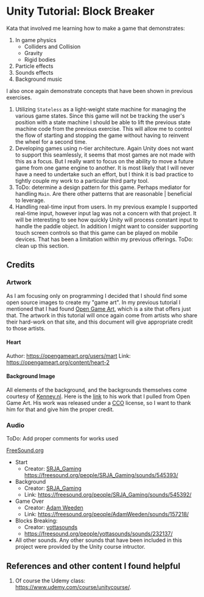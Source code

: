 # Unity Tutorial: Block Breaker
Kata that involved me learning how to make a game that demonstrates:
1. In game physics
    * Colliders and Collision
    * Gravity
    * Rigid bodies
1. Particle effects
1. Sounds effects
1. Background music

I also once again demonstrate concepts that have been shown in previous exercises. 
1. Utilizing `Stateless` as a light-weight state machine for managing the various game states. Since this game will not be tracking the user's position with a state machine I should be able to lift the previous state machine code from the previous exercise. This will allow me to control the flow of starting and stopping the game without having to reinvent the wheel for a second time.
1. Developing games using n-tier architecture. Again Unity does not want to support this seamlessly, it seems that most games are not made with this as a focus. But I really want to focus on the ability to move a future game from one game engine to another. It is most likely that I will never have a need to undertake such an effort, but I think it is bad practice to tightly couple my work to a particular third party tool.
1. ToDo: determine a design pattern for this game. Perhaps mediator for handling `Main`. Are there other patterns that are reasonable | beneficial to leverage.
1. Handling real-time input from users. In my previous example I supported real-time input, however input lag was not a concern with that project. It will be interesting to see how quickly Unity will process constant input to handle the paddle object. In addition I might want to consider supporting touch screen controls so that this game can be played on mobile devices. That has been a limitation within my previous offerings. ToDo: clean up this section.

## Credits

### Artwork
As I am focusing only on programming I decided that I should find some open source images to create my "game art". In my previous tutorial I mentioned that I had found [Open Game Art](https://opengameart.org), which is a site that offers just that. The artwork in this tutorial will once again come from artists who share their hard-work on that site, and this document will give appropriate credit to those artists.

#### Heart
Author: https://opengameart.org/users/mart
Link: https://opengameart.org/content/heart-2

#### Background Image
All elements of the background, and the backgrounds themselves come courtesy of [Kenney.nl](http://donate.kenney.nl/). Here is the [link](https://opengameart.org/content/background-elements) to his work that I pulled from Open Game Art. His work was released under a [CCO](https://creativecommons.org/licenses/by/3.0/) license, so I want to thank him for that and give him the proper credit.

### Audio
ToDo: Add proper comments for works used

[FreeSound.org](https://freesound.org/)

* Start
    * Creator: [SRJA_Gaming](https://freesound.org/people/SRJA_Gaming/)
    https://freesound.org/people/SRJA_Gaming/sounds/545393/
* Background
    * Creator: [SRJA_Gaming](https://freesound.org/people/SRJA_Gaming/)
    * Link: https://freesound.org/people/SRJA_Gaming/sounds/545392/
* Game Over
    * Creator: [Adam Weeden](https://freesound.org/people/AdamWeeden/)
    * Link: https://freesound.org/people/AdamWeeden/sounds/157218/
* Blocks Breaking: 
    * Creator: [yottasounds](https://freesound.org/people/yottasounds/)
    * https://freesound.org/people/yottasounds/sounds/232137/
* All other sounds. Any other sounds that have been included in this project were provided by the Unity course intructor.

## References and other content I found helpful
1. Of course the Udemy class: https://www.udemy.com/course/unitycourse/.
